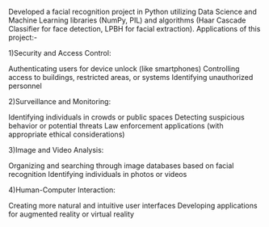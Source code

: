 Developed a facial recognition project in Python utilizing Data Science and Machine Learning libraries (NumPy, PIL)
and algorithms (Haar Cascade Classifier for face detection, LPBH for facial extraction).
Applications of this project:-

1)Security and Access Control:

  Authenticating users for device unlock (like smartphones)
  Controlling access to buildings, restricted areas, or systems
  Identifying unauthorized personnel
  
2)Surveillance and Monitoring:

  Identifying individuals in crowds or public spaces
  Detecting suspicious behavior or potential threats
  Law enforcement applications (with appropriate ethical considerations)
  
3)Image and Video Analysis:

  Organizing and searching through image databases based on facial recognition
  Identifying individuals in photos or videos
  
4)Human-Computer Interaction:

Creating more natural and intuitive user interfaces
Developing applications for augmented reality or virtual reality
